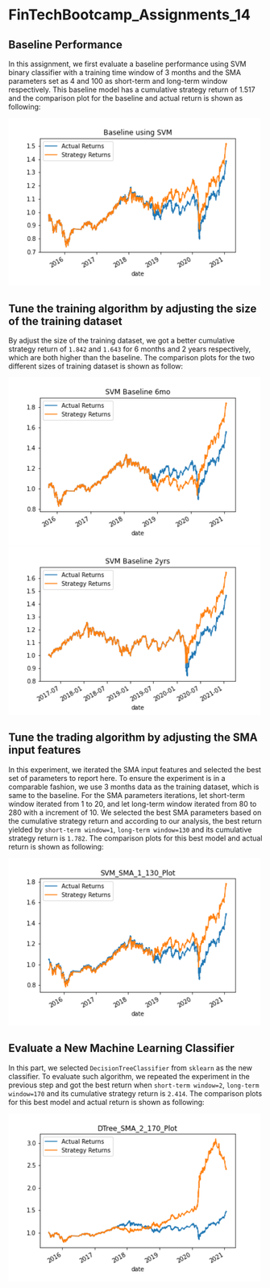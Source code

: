# FinTechBootcamp_Assignments_14

## Baseline Performance

In this assignment, we first evaluate a baseline performance using SVM binary classifier with a training time window of 3 months and the SMA parameters set as 4 and 100 as short-term and long-term window respectively. This baseline model has a cumulative strategy return of 1.517 and the comparison plot for the baseline and actual return is shown as following:

<img src="plots/SVM_Baseline_Plot.png" width="500"/>

## Tune the training algorithm by adjusting the size of the training dataset

By adjust the size of the training dataset, we got a better cumulative strategy return of `1.842` and `1.643` for 6 months and 2 years respectively, which are both higher than the baseline. The comparison plots for the two different sizes of training dataset is shown as follow:

<img src="plots/SVM_Baseline_6mo_Plot.png" width="500"/>
<img src="plots/SVM_Baseline_2yrs_Plot.png" width="500"/>

## Tune the trading algorithm by adjusting the SMA input features

In this experiment, we iterated the SMA input features and selected the best set of parameters to report here. To ensure the experiment is in a comparable fashion, we use 3 months data as the training dataset, which is same to the baseline. For the SMA parameters iterations, let short-term window iterated from 1 to 20, and let long-term window iterated from 80 to 280 with a increment of 10. We selected the best SMA parameters based on the cumulative strategy return and according to our analysis, the best return yielded by `short-term window=1`, `long-term window=130` and its cumulative strategy return is `1.782`. The comparison plots for this best model and actual return is shown as following:

<img src="plots/SVM_SMA_best_Plot.png" width="500"/>

## Evaluate a New Machine Learning Classifier

In this part, we selected `DecisionTreeClassifier` from `sklearn` as the new classifier. To evaluate such algorithm, we repeated the experiment in the previous step and got the best return when `short-term window=2`, `long-term window=170` and its cumulative strategy return is `2.414`. The comparison plots for this best model and actual return is shown as following:

<img src="plots/DTree_SMA_best_Plot.png" width="500"/>